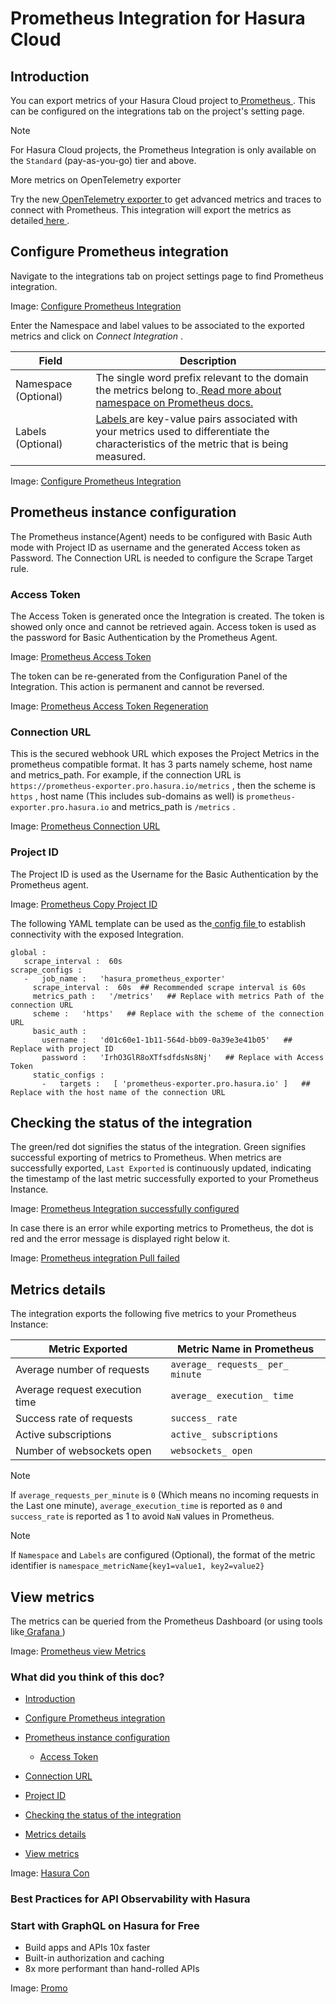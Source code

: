 # Prometheus Integration for Hasura Cloud

## Introduction​

You can export metrics of your Hasura Cloud project to[ Prometheus ](https://prometheus.io/). This can be configured on
the integrations tab on the project's setting page.

Note

For Hasura Cloud projects, the Prometheus Integration is only available on the `Standard` (pay-as-you-go) tier and
above.

More metrics on OpenTelemetry exporter

Try the new[ OpenTelemetry exporter ](https://hasura.io/docs/latest/observability/opentelemetry/)to get advanced metrics and traces to connect
with Prometheus. This integration will export the metrics as detailed[ here ](https://hasura.io/docs/latest/observability/cloud/prometheus/#metrics-details).

## Configure Prometheus integration​

Navigate to the integrations tab on project settings page to find Prometheus integration.

Image: [ Configure Prometheus Integration ](https://hasura.io/docs/assets/images/integrate-prometheus-8a9fc1c1cb0645c0ffe38f6c0a1a8b7e.png)

Enter the Namespace and label values to be associated to the exported metrics and click on *Connect Integration* .

| Field | Description |
|---|---|
| Namespace (Optional) | The single word prefix relevant to the domain the metrics belong to.[ Read more about namespace on Prometheus docs. ](https://prometheus.io/docs/practices/naming/#metric-names) |
| Labels (Optional) | [ Labels ](https://prometheus.io/docs/practices/naming/#labels)are key-value pairs associated with your metrics used to differentiate the characteristics of the metric that is being measured. |


Image: [ Configure Prometheus Integration ](https://hasura.io/docs/assets/images/configure-prometheus-6d104f0906f09a1a0fd4e825985fcfde.png)

## Prometheus instance configuration​

The Prometheus instance(Agent) needs to be configured with Basic Auth mode with Project ID as username and the generated
Access token as Password. The Connection URL is needed to configure the Scrape Target rule.

### Access Token​

The Access Token is generated once the Integration is created. The token is showed only once and cannot be retrieved
again. Access token is used as the password for Basic Authentication by the Prometheus Agent.

Image: [ Prometheus Access Token ](https://hasura.io/docs/assets/images/prometheus-access-token-329fafc40b150ad7948c4ba5d20535e9.png)

The token can be re-generated from the Configuration Panel of the Integration. This action is permanent and cannot be
reversed.

Image: [ Prometheus Access Token Regeneration ](https://hasura.io/docs/assets/images/prometheus-regenerate-token-acd9a9ea33d47dde48004919cbee94cb.png)

### Connection URL​

This is the secured webhook URL which exposes the Project Metrics in the prometheus compatible format. It has 3 parts
namely scheme, host name and metrics_path. For example, if the connection URL is `https://prometheus-exporter.pro.hasura.io/metrics` , then the scheme is `https` , host name (This includes sub-domains as
well) is `prometheus-exporter.pro.hasura.io` and metrics_path is `/metrics` .

Image: [ Prometheus Connection URL ](https://hasura.io/docs/assets/images/prometheus-connection-url-aa056f23b35b409132e2c6eaf2b2f1cc.png)

### Project ID​

The Project ID is used as the Username for the Basic Authentication by the Prometheus agent.

Image: [ Prometheus Copy Project ID ](https://hasura.io/docs/assets/images/prometheus-project-id-copy-792a96c6438b873a22118d426538595f.png)

The following YAML template can be used as the[ config file ](https://prometheus.io/docs/prometheus/latest/configuration/configuration/)to establish connectivity with
the exposed Integration.

```
global :
   scrape_interval :  60s
scrape_configs :
   -   job_name :   'hasura_prometheus_exporter'
     scrape_interval :  60s  ## Recommended scrape interval is 60s
     metrics_path :   '/metrics'   ## Replace with metrics Path of the connection URL
     scheme :   'https'   ## Replace with the scheme of the connection URL
     basic_auth :
       username :   'd01c60e1-1b11-564d-bb09-0a39e3e41b05'   ## Replace with project ID
       password :   'IrhO3GlR8oXTfsdfdsNs8Nj'   ## Replace with Access Token
     static_configs :
       -   targets :   [ 'prometheus-exporter.pro.hasura.io' ]   ## Replace with the host name of the connection URL
```

## Checking the status of the integration​

The green/red dot signifies the status of the integration. Green signifies successful exporting of metrics to
Prometheus. When metrics are successfully exported, `Last Exported` is continuously updated, indicating the timestamp of
the last metric successfully exported to your Prometheus Instance.

Image: [ Prometheus Integration successfully configured ](https://hasura.io/docs/assets/images/prometheus-configure-done-c184b380e43e56ecdcb3c935a52df78d.png)

In case there is an error while exporting metrics to Prometheus, the dot is red and the error message is displayed right
below it.

Image: [ Prometheus integration Pull failed ](https://hasura.io/docs/assets/images/prometheus-configure-fail-9a162ba874fcc042a1ca31fe92f8bc62.png)

## Metrics details​

The integration exports the following five metrics to your Prometheus Instance:

| Metric Exported | Metric Name in Prometheus |
|---|---|
| Average number of requests |  `average_ requests_ per_ minute`  |
| Average request execution time |  `average_ execution_ time`  |
| Success rate of requests |  `success_ rate`  |
| Active subscriptions |  `active_ subscriptions`  |
| Number of websockets open |  `websockets_ open`  |


Note

If `average_requests_per_minute` is `0` (Which means no incoming requests in the Last one minute), `average_execution_time` is reported as `0` and `success_rate` is reported as 1 to avoid `NaN` values in Prometheus.

Note

If `Namespace` and `Labels` are configured (Optional), the format of the metric identifier is `namespace_metricName{key1=value1, key2=value2}` 

## View metrics​

The metrics can be queried from the Prometheus Dashboard (or using tools like[ Grafana ](https://prometheus.io/docs/visualization/grafana/))

Image: [ Prometheus view Metrics ](https://hasura.io/docs/assets/images/prometheus-view-metrics-b785b13c467eb0e57979833aff9e06a0.png)

### What did you think of this doc?

- [ Introduction ](https://hasura.io/docs/latest/observability/cloud/prometheus/#introduction)
- [ Configure Prometheus integration ](https://hasura.io/docs/latest/observability/cloud/prometheus/#configure-prometheus-integration)
- [ Prometheus instance configuration ](https://hasura.io/docs/latest/observability/cloud/prometheus/#prometheus-instance-configuration)
    - [ Access Token ](https://hasura.io/docs/latest/observability/cloud/prometheus/#access-token)

- [ Connection URL ](https://hasura.io/docs/latest/observability/cloud/prometheus/#connection-url)

- [ Project ID ](https://hasura.io/docs/latest/observability/cloud/prometheus/#project-id)
- [ Checking the status of the integration ](https://hasura.io/docs/latest/observability/cloud/prometheus/#checking-the-status-of-the-integration)
- [ Metrics details ](https://hasura.io/docs/latest/observability/cloud/prometheus/#metrics-details)
- [ View metrics ](https://hasura.io/docs/latest/observability/cloud/prometheus/#view-metrics)


Image: [ Hasura Con ](https://res.cloudinary.com/dh8fp23nd/image/upload/v1677759444/main-web/Group_11455_2_rdpykm.png)

### Best Practices for API Observability with Hasura

### Start with GraphQL on Hasura for Free

- Build apps and APIs 10x faster
- Built-in authorization and caching
- 8x more performant than hand-rolled APIs


Image: [ Promo ](https://hasura.io/docs/assets/images/hasura-free-ff60e409244e0ea12b5a3045d1a9096b.png)